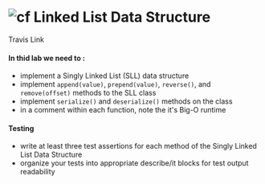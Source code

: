 ![cf](http://i.imgur.com/7v5ASc8.png) Linked List Data Structure
====

Travis Link 

#### In thid lab we need to :
* implement a Singly Linked List (SLL) data structure
* implement `append(value)`, `prepend(value)`, `reverse()`, and `remove(offset)` methods to the SLL class
* implement `serialize()` and `deserialize()` methods on the class
* in a comment within each function, note the it's Big-O runtime

#### Testing  
  * write at least three test assertions for each method of the Singly Linked List Data Structure
  * organize your tests into appropriate describe/it blocks for test output readability




